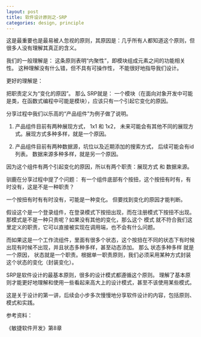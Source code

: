 ```yaml
---
layout: post
title: 软件设计原则之-SRP
categories: design, principle
---
```



这是最重要也是最易被人忽视的原则，其原因是：几乎所有人都知道这个原则，但很多人没有理解其真正的含义。

我们的一般理解是： 这条原则表明“内聚性”，即模块组成元素之间的功能相关性。 这种理解没有什么错，但不具有可操作性， 不能很好地指导我们设计。

更好的理解是：

把职责定义为“变化的原因”。 那么 SRP就是： 一个模块（在面向对象开发中可能是类，在函数式编程中可能是模块），应该只有一个引起它变化的原因。

分享过程中我们以乐高的“产品组件”为例子做了说明。

1. 产品组件目前有两种展现方式， 1x1 和 1x2， 未来可能会有其他不同的展现方式。展现方式多种多样，就是一个原因。

2. 产品组件目前有两种数据源，坑位以及近期添加的搜索方式， 后续可能会有id列表。 数据来源多种多样，就是另一个原因。

因为这个组件有两个引起变化的原因，所以有两个职责：展现方式 和 数据来源。

驯鹿在分享过程中提了个问题： 有一个组件底部有个按扭，这个按扭有时有，有时没有，这是不是一种职责？

一个按扭有时有有时没有，可能是一种变化。 但要找到变化的原因才能判断。 

假设这个是一个登录组件，在登录模式下按扭出现，而在注册模式下按扭不出现。那模式是不是一种只责呢？如果没有其他的变化，那么这个 模式 就不符合我们这里定义的职责，它可以直接被实现在调用端，也不会有什么问题。

而如果这是一个工作流组件，里面有很多个状态，这个按扭在不同的状态下有时候出现有时候不出现，并且状态多种多样，甚至动态添加。 那么 状态多种多样 就是一个原因， 状态就是一个职责。根据单一职责原则，我们必须采用某种方式封装这个状态的变化（封装变化）。

SRP是软件设计的最基本原则，很多的设计模式都遵循这个原则。 理解了基本原则才能更好地理解和使用一些看起来高大上的设计模式，甚至不该使用某些模式。

这是关于设计的第一讲，后续会小步多次慢慢地分享软件设计的内容，包括原则、模式和实践。

参考资料： 

《敏捷软件开发》第8章
